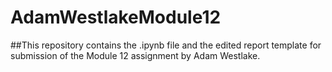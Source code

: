 # AdamWestlakeModule12

##This repository contains the .ipynb file and the edited report template for submission of the Module 12 assignment by Adam Westlake.
